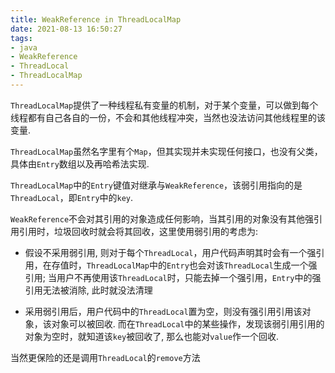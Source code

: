 ```yaml
---
title: WeakReference in ThreadLocalMap
date: 2021-08-13 16:50:27
tags:
- java
- WeakReference
- ThreadLocal
- ThreadLocalMap
---
```


`ThreadLocalMap`提供了一种线程私有变量的机制，对于某个变量，可以做到每个线程都有自己各自的一份，不会和其他线程冲突，当然也没法访问其他线程里的该变量.

`ThreadLocalMap`虽然名字里有个`Map`，但其实现并未实现任何接口，也没有父类，具体由`Entry`数组以及再哈希法实现.

`ThreadLocalMap`中的`Entry`键值对继承与`WeakReference`，该弱引用指向的是`ThreadLocal`，即`Entry`中的`key`.

`WeakReference`不会对其引用的对象造成任何影响，当其引用的对象没有其他强引用引用时，垃圾回收时就会将其回收，这里使用弱引用的考虑为:

- 假设不采用弱引用, 则对于每个`ThreadLocal`，用户代码声明其时会有一个强引用，在存值时，`ThreadLocalMap`中的`Entry`也会对该`ThreadLocal`生成一个强引用; 当用户不再使用该`ThreadLocal`时，只能去掉一个强引用，`Entry`中的强引用无法被消除, 此时就没法清理

- 采用弱引用后，用户代码中的`ThreadLocal`置为空，则没有强引用引用该对象，该对象可以被回收. 而在`ThreadLocal`中的某些操作，发现该弱引用引用的对象为空时，就知道该`key`被回收了, 那么也能对`value`作一个回收.

当然更保险的还是调用`ThreadLocal`的`remove`方法
